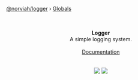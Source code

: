 [@norviah/logger](README.md) › [Globals](globals.md)
<p align="center">
  <br><br>
  <b>Logger</b>
  <br>
  A simple logging system.
  <br><br>
  <a href="https://github.com/Norviah/logger/blob/master/docs/classes/_index_.logger.md">Documentation</a>
  <br><br><br>
  <img src="https://img.shields.io/badge/style-prettier-ff69b4.svg?style=flat-square"/>
  <img src="https://img.shields.io/badge/made_with-typescript-2B7389.svg?style=flat-square"/>
</p>
